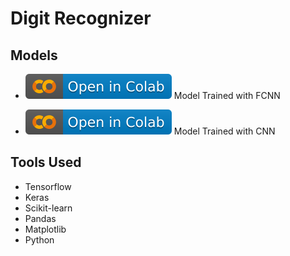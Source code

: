# Digit Recognizer

## Models

- [![Open in Colab](https://raw.githubusercontent.com/BhanuIITMandi/Digit_Recogniser/main/colab.svg)](https://githubtocolab.com/BhanuIITMandi/Digit_Recogniser/blob/main/digit_reco_fcnn.ipynb "Open Notebook")
Model Trained with FCNN

- [![Open in Colab](https://raw.githubusercontent.com/BhanuIITMandi/Digit_Recogniser/main/colab.svg)](https://githubtocolab.com/BhanuIITMandi/Digit_Recogniser/blob/main/digit_reco_cnn.ipynb "Open Notebook")
Model Trained with CNN

## Tools Used

- Tensorflow
- Keras
- Scikit-learn
- Pandas
- Matplotlib
- Python
